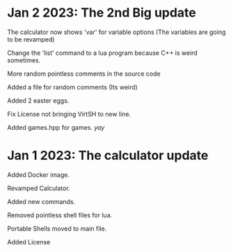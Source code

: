 # Jan 2 2023: The 2nd Big update
The calculator now shows 'var' for variable options (The variables are going to be revamped)

Change the 'list' command to a lua program because C++ is weird sometimes.

More random pointless comments in the source code

Added a file for random comments (Its weird)

Added 2 easter eggs.

Fix License not bringing VirtSH to new line.

Added games.hpp for games. *yay*

# Jan 1 2023: The calculator update

Added Docker image.

Revamped Calculator.

Added new commands.

Removed pointless shell files for lua.

Portable Shells moved to main file.

Added License
